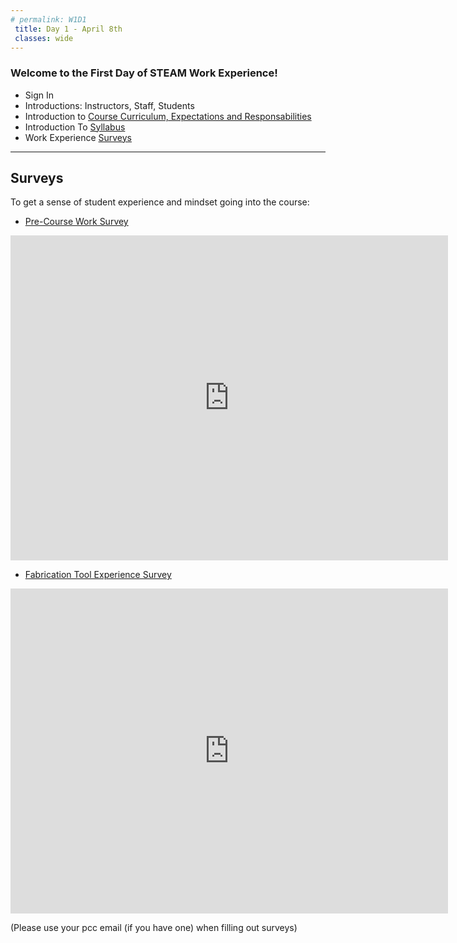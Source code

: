 ```yaml
---
# permalink: W1D1
 title: Day 1 - April 8th
 classes: wide
---
```


### Welcome to the First Day of STEAM Work Experience!



- Sign In
- Introductions: Instructors, Staff, Students
- Introduction to [Course Curriculum, Expectations and Responsabilities](/assets/SWEP/Day1/SWEP_Orientation.pdf)
- Introduction To [Syllabus](/assets/SWEP/Day1/Summer_WE_Syllabus.pdf)
- Work Experience [Surveys](#Surveys)



-------------------------------
<a name="Surveys"></a>
## Surveys

To get a sense of student experience and mindset going into the course:

- [Pre-Course Work Survey](https://docs.google.com/forms/d/e/1FAIpQLSfHdG_tC62eZh1gN1cQ3QZ32LwiOt5lDSsPpU8rutjhZojQAw/viewform?usp=sf_link)

<iframe src="https://docs.google.com/forms/d/e/1FAIpQLSfHdG_tC62eZh1gN1cQ3QZ32LwiOt5lDSsPpU8rutjhZojQAw/viewform?embedded=true" width="700" height="520" frameborder="0" marginheight="0" marginwidth="0">Loading...</iframe>

- [Fabrication Tool Experience Survey](https://docs.google.com/forms/d/e/1FAIpQLSd19ixow1a7_tFHJqYJlEl_PmsyL-F3jlwyO3wBbEdR5RDanQ/viewform?usp=sf_link) 

<iframe src="https://docs.google.com/forms/d/e/1FAIpQLSd19ixow1a7_tFHJqYJlEl_PmsyL-F3jlwyO3wBbEdR5RDanQ/viewform?embedded=true" width="700" height="520" frameborder="0" marginheight="0" marginwidth="0">Loading...</iframe>

(Please use your pcc email (if you have one) when filling out surveys)
